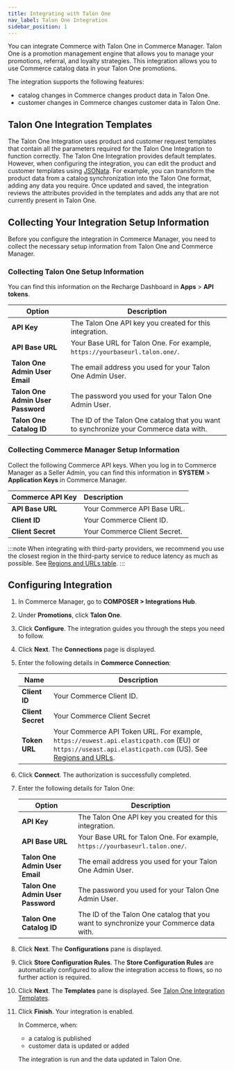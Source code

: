 ```yaml
---
title: Integrating with Talon One
nav_label: Talon One Integration
sidebar_position: 1
---
```


You can integrate Commerce with Talon One in Commerce Manager. Talon One is a promotion management engine that allows you to manage your promotions, referral, and loyalty strategies. This integration allows you to use Commerce catalog data in your Talon One promotions.

The integration supports the following features:

- catalog changes in Commerce changes product data in Talon One. 
- customer changes in Commerce changes customer data in Talon One.

## Talon One Integration Templates

The Talon One Integration uses product and customer request templates that contain all the parameters required for the Talon One Integration to function correctly. The Talon One Integration provides default templates. However, when configuring the integration, you can edit the product and customer templates using [JSONata](http://docs.jsonata.org/overview.html). For example, you can transform the product data from a catalog synchronization into the Talon One format, adding any data you require. Once updated and saved, the integration reviews the attributes provided in the templates and adds any that are not currently present in Talon One.


## Collecting Your Integration Setup Information

Before you configure the integration in Commerce Manager, you need to collect the necessary setup information from Talon One and Commerce Manager.

### Collecting Talon One Setup Information

You can find this information on the Recharge Dashboard in **Apps** > **API tokens**.

| Option | Description |
| --- | --- |
| **API Key** | The Talon One API key you created for this integration. |
| **API Base URL** | Your Base URL for Talon One. For example, `https://yourbaseurl.talon.one/`. |
| **Talon One Admin User Email** | The email address you used for your Talon One Admin User. |
| **Talon One Admin User Password** | The password you used for your Talon One Admin User. |
| **Talon One Catalog ID** | The ID of the Talon One catalog that you want to synchronize your Commerce data with. |

### Collecting Commerce Manager Setup Information

Collect the following Commerce API keys. When you log in to Commerce Manager as a Seller Admin, you can find this information in **SYSTEM** > **Application Keys** in Commerce Manager.

| Commerce API Key | Description                                     |
|:------------------------------------|:------------------------------------------------|
| **API Base URL**                    | Your Commerce API Base URL.  |
| **Client ID**                       | Your Commerce Client ID.     |
| **Client Secret**                   | Your Commerce Client Secret. |

:::note
When integrating with third-party providers, we recommend you use the closest region in the third-party service to reduce latency as much as possible. See [Regions and URLs table](/guides/Getting%20Started/api-overview/elastic-path-domains#regions-and-ur-ls).
:::

## Configuring Integration

1. In Commerce Manager, go to **COMPOSER > Integrations Hub**.
1. Under **Promotions**, click **Talon One**. 
1. Click **Configure**. The integration guides you through the steps you need to follow.
1. Click **Next**. The **Connections** page is displayed.
1. Enter the following details in **Commerce Connection**:

    | Name              | Description                                                                                                                                                                                                                         | 
    |-------------------|-------------------------------------------------------------------------------------------------------------------------------------------------------------------------------------------------------------------------------------|
    | **Client ID**     | Your Commerce Client ID.                                                                                                                                                                                                            |
    | **Client Secret** | Your Commerce Client Secret                                                                                                                                                                                                         |
    | **Token URL**     | Your Commerce API Token URL. For example, `https://euwest.api.elasticpath.com` (EU) or `https://useast.api.elasticpath.com` (US). See [Regions and URLs](/guides/Getting%20Started/api-overview/elastic-path-domains#regions-and-ur-ls). |

1. Click **Connect**. The authorization is successfully completed.
1. Enter the following details for Talon One:

   | Option | Description |
   | --- | --- |
   | **API Key** | The Talon One API key you created for this integration. |
   | **API Base URL** | Your Base URL for Talon One. For example, `https://yourbaseurl.talon.one/`. |
   | **Talon One Admin User Email** | The email address you used for your Talon One Admin User. |
   | **Talon One Admin User Password** | The password you used for your Talon One Admin User. |
   | **Talon One Catalog ID** | The ID of the Talon One catalog that you want to synchronize your Commerce data with. |

1. Click **Next**. The **Configurations** pane is displayed.
1. Click **Store Configuration Rules**. The **Store Configuration Rules** are automatically configured to allow the integration access to flows, so no further action is required.
1. Click **Next**. The **Templates** pane is displayed. See [Talon One Integration Templates](#talon-one-integration-templates).
1. Click **Finish**. Your integration is enabled.

    In Commerce, when:

    - a catalog is published 
    - customer data is updated or added  
   
   The integration is run and the data updated in Talon One.
